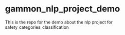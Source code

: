 # gammon_nlp_project_demo
This is the repo for the demo about the nlp project for safety_categories_classification
